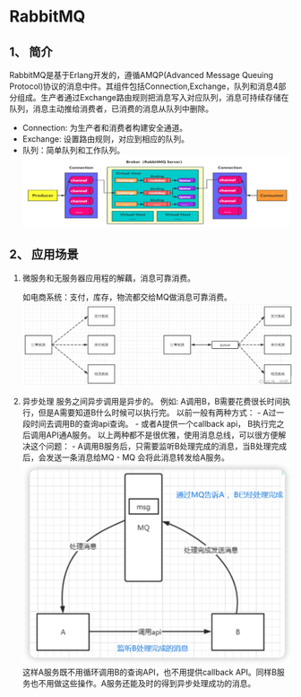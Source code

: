 # RabbitMQ

## 1、 简介

RabbitMQ是基于Erlang开发的，遵循AMQP(Advanced Message Queuing Protocol)协议的消息中件。其组件包括Connection,Exchange，队列和消息4部分组成。生产者通过Exchange路由规则把消息写入对应队列，消息可持续存储在队列，消息主动推给消费者，已消费的消息从队列中删除。

* Connection: 为生产者和消费者构建安全通道。
* Exchange: 设置路由规则，对应到相应的队列。
* 队列：简单队列和工作队列。
  ![RabbitMQ架构](./img/1.1-0.png "RabbitMQ架构")

## 2、   应用场景

  1. 微服务和无服务器应用程的解藕，消息可靠消费。

     如电商系统：支付，库存，物流都交给MQ做消息可靠消费。
    ![RabbitMQ架构](./img/1.2-0.png "RabbitMQ架构")
  2. 异步处理
    服务之间异步调用是异步的。
    例如: A调用B，B需要花费很长时间执行，但是A需要知道B什么时候可以执行完。
    以前一般有两种方式：
    - A过一段时间去调用B的查询api查询。
    - 或者A提供一个callback api， B执行完之后调用API通A服务。
    以上两种都不是很优雅，使用消息总线，可以很方便解决这个问题：
    - A调用B服务后，只需要监听B处理完成的消息，当B处理完成后，会发送一条消息给MQ
    - MQ 会将此消息转发给A服务。
   ![RabbitMQ架构](./img/1.2-2.png "RabbitMQ架构")
    这样A服务既不用循环调用B的查询API，也不用提供callback API。同样B服务也不用做这些操作。A服务还能及时的得到异步处理成功的消息。

   

